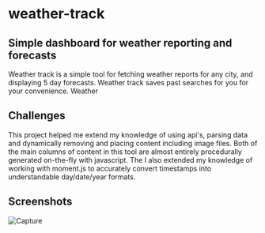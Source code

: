 # weather-track

## Simple dashboard for weather reporting and forecasts
Weather track is a simple tool for fetching weather reports for any city, and displaying 5 day forecasts. Weather track saves past searches for you for your convenience. Weather

## Challenges
This project helped me extend my knowledge of using api's, parsing data and dynamically removing and placing content including image files. Both of the main columns of content in this tool are almost entirely procedurally generated on-the-fly with javascript. The
I also extended my knowledge of working with moment.js to accurately convert timestamps into understandable day/date/year formats. 

## Screenshots
![Capture](https://user-images.githubusercontent.com/78992027/113661484-0a10de00-965b-11eb-8f7f-325559928096.PNG)

